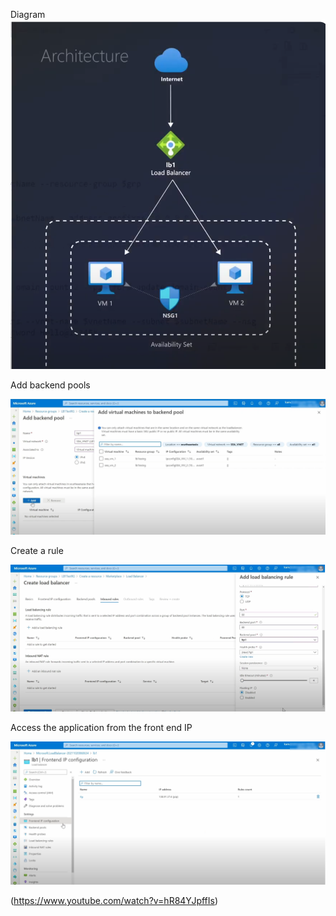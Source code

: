 Diagram 
<img src="images/1.png">

Add backend pools 

<img src="images/2.png">


Create a rule 

<img src="images/3.png">

Access the application from the front end IP 

<img src="images/4.png">







(https://www.youtube.com/watch?v=hR84YJpffIs)